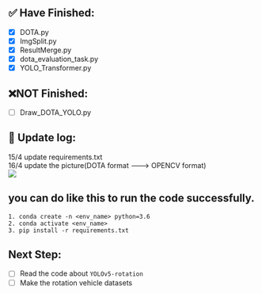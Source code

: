 ## :white_check_mark: Have Finished:
- [x] DOTA.py  
- [X] ImgSplit.py  
- [x] ResultMerge.py   
- [x] dota_evaluation_task.py
- [x] YOLO_Transformer.py
## :x:NOT Finished:    
- [ ] Draw_DOTA_YOLO.py  
## :link: Update log:
15/4 update requirements.txt  
16/4 update the picture(DOTA format ---> OPENCV format)  
![](/d/Bishe/Rotation-EfficientDet-D0/DOTA_toolkit/test.jpg)  
## you can do like this to run the code successfully.  

`1. conda create -n <env_name> python=3.6`  
`2. conda activate <env_name>`  
`3. pip install -r requirements.txt`  

## Next Step:  
- [ ] Read the code about `YOLOv5-rotation`  
- [ ] Make the rotation vehicle datasets
